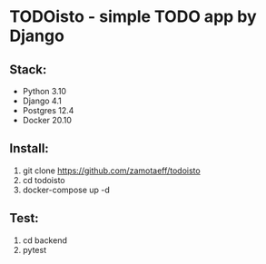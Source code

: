 # TODOisto - simple TODO app by Django

## Stack: 
- Python 3.10
- Django 4.1
- Postgres 12.4
- Docker 20.10

## Install:
1. git clone https://github.com/zamotaeff/todoisto
2. cd todoisto
3. docker-compose up -d

## Test:
1. cd backend
2. pytest
